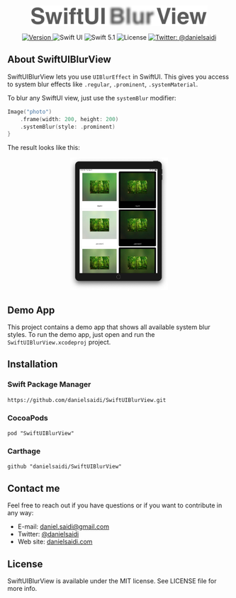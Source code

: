 <p align="center">
    <img src ="Resources/Logo.png" width=400 />
</p>

<p align="center">
    <a href="https://github.com/danielsaidi/SwiftUIBlurView">
        <img src="https://badge.fury.io/gh/danielsaidi%2FSwiftUIBlurView.svg?style=flat" alt="Version" />
    </a>
    <img src="https://img.shields.io/badge/platform-SwiftUI-red.svg" alt="Swift UI" />
    <img src="https://img.shields.io/badge/Swift-5.1-orange.svg" alt="Swift 5.1" />
    <img src="https://badges.frapsoft.com/os/mit/mit.svg?style=flat&v=102" alt="License" />
    <a href="https://twitter.com/danielsaidi">
        <img src="https://img.shields.io/badge/contact-@danielsaidi-blue.svg?style=flat" alt="Twitter: @danielsaidi" />
    </a>
</p>


## <a name="about"></a>About SwiftUIBlurView

SwiftUIBlurView lets you use `UIBlurEffect` in SwiftUI. This gives you access to system blur effects like `.regular`, `.prominent`, `.systemMaterial`.

To blur any SwiftUI view, just use the `systemBlur` modifier:

```swift
Image("photo")
    .frame(width: 200, height: 200)
    .systemBlur(style: .prominent)
}
```

The result looks like this:

<p align="center">
    <img src ="Resources/Demo.jpg" height=300 />
</p>


## Demo App

This project contains a demo app that shows all available system blur styles. To run the demo app, just open and run the `SwiftUIBlurView.xcodeproj` project.


## Installation

### Swift Package Manager

```
https://github.com/danielsaidi/SwiftUIBlurView.git
```

### CocoaPods

```
pod "SwiftUIBlurView"
```

### <a name="carthage"></a>Carthage

```
github "danielsaidi/SwiftUIBlurView"
``` 


## Contact me

Feel free to reach out if you have questions or if you want to contribute in any way:

* E-mail: [daniel.saidi@gmail.com][Email]
* Twitter: [@danielsaidi][Twitter]
* Web site: [danielsaidi.com][Website]


## License

SwiftUIBlurView is available under the MIT license. See LICENSE file for more info.


[Email]: mailto:daniel.saidi@gmail.com
[Twitter]: http://www.twitter.com/danielsaidi
[Website]: http://www.danielsaidi.com

[Carthage]: https://github.com/Carthage
[CocoaPods]: http://cocoapods.org
[GitHub]: https://github.com/danielsaidi/SwiftUIBlurView
[License]: https://github.com/danielsaidi/SwiftUIBlurView/blob/master/LICENSE
